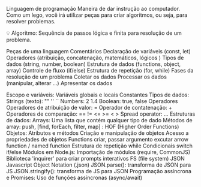 Linguagem de programação
Maneira de dar instrução ao computador. Como um lego, você irá utilizar peças para criar algoritmos, ou seja, para resolver problemas.

💡 Algoritmo: Sequência de passos lógica e finita para resolução de um problema.

Peças de uma linguagem
Comentários
Declaração de variáveis (const, let)
Operadores (atribuição, concatenação, matemáticos, lógicos )
Tipos de dados (string, number, boolean)
Estrutura de dados (functions, object, array)
Controle de fluxo (if/else)
Estrutura de repetição (for, while)
Fases da resolução de um problema
Coletar os dados Processar os dados (manipular, alterar ...) Apresentar os dados

Escopo e variáveis:
 Variáveis globais e locais
 Constantes
Tipos de dados:
 Strings (texto): "" '' ``
 Numbers: 2 1.4
 Boolean: true, false
Operadores
 Operadores de atribuição de valor: =
 Operador de contatenação: +
 Operadores de comparação: == != <= >= < >
 Spread operator: ...
Estruturas de dados:
Arrays:
 Uma lista que contém qualquer tipo de dado
 Métodos de array: push, [find, forEach, filter, map] : HOF (Higher Order Functions)
Objetos:
 Atributos e métodos
 Criação e manipulação de objetos
 Acesso a propriedades de objetos
Functions
 criar, passar argumento
 excutar
 arrow function / named function
Estrutura de repetição
 while
Condicionais
 switch
 if/else
Módulos em Node.js:
 Importação de módulos (require, CommonJS)
 Biblioteca 'inquirer' para criar prompts interativos
 FS (file system)
JSON
 Javascript Object Notation (.json)
 JSON.parse(): transforma de JSON para JS
 JSON.stringify(): transforma de JS para JSON
Programação assíncrona e Promises:
 Uso de funções assíncronas (async/await)
